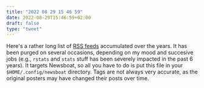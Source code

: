 ```yaml
---
title: "2022 08 29 15 46 59"
date: 2022-08-29T15:46:59+02:00
draft: false
type: "tweet"
---
```


Here's a rather long list of [RSS feeds](/pub/urls~) accumulated over the years. It has been purged on several occasions, depending on my mood and succesive jobs (e.g., `rstats` and `stats` stuff has been severely impacted in the past 6 years). It targets Newsboat, so all you have to do is put this file in your `$HOME/.config/newsboat` directory. Tags are not always very accurate, as the original posters may have changed their posts over time.
